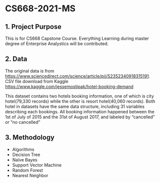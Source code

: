 # CS668-2021-MS

## 1. Project Purpose
This is for CS668 Capstone Course. Everything Learning during master degree of Enterprise Analystics will be contributed. 

## 2. Data
The original data is from https://www.sciencedirect.com/science/article/pii/S2352340918315191. CSV file download from Kaggle https://www.kaggle.com/jessemostipak/hotel-booking-demand


This dataset contains two hotels booking information, one of which is city hotel(79,330 records) while the other is resort hotel(40,060 records). Both hotel in datasets have the same data structure, including 31 variables describing each bookings. All booking information happened between the 1st of July of 2015 and the 31st of August 2017, and labeled by “cancelled” or “no cancelled”


## 3. Methodology
* Algorithms 
* Decision Tree 
* Naïve Bayes 
* Support Vector Machine 
* Random Forest 
* Nearest Neighbor 
